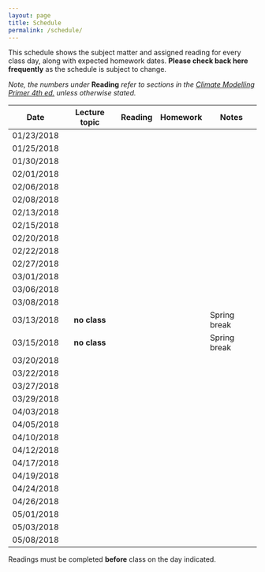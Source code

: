 ```yaml
---
layout: page
title: Schedule
permalink: /schedule/
---
```


This schedule shows the subject matter and assigned reading for every class day, along with expected homework dates. **Please check back here frequently** as the schedule is subject to change.

*Note, the numbers under* **Reading** *refer to sections in the
[Climate Modelling Primer 4th ed.](http://www.climatemodellingprimer.net) unless otherwise stated.*


| Date          | Lecture topic       | Reading  |   Homework   |  Notes        |
| ------------- |:-------------------:| --------:|--------------|---------------|
| 01/23/2018    |                     |          |              |               |
| 01/25/2018    |                     |          |              |               |
| 01/30/2018    |                     |          |              |               |
| 02/01/2018    |                     |          |              |               |
| 02/06/2018    |                     |          |              |               |
| 02/08/2018    |                     |          |              |               |
| 02/13/2018    |                     |          |              |               |
| 02/15/2018    |                     |          |              |               |
| 02/20/2018    |                     |          |              |               |
| 02/22/2018    |                     |          |              |               |
| 02/27/2018    |                     |          |              |               |
| 03/01/2018    |                     |          |              |               |
| 03/06/2018    |                     |          |              |               |
| 03/08/2018    |                     |          |              |               |
| 03/13/2018    |  **no class**       |          |              | Spring break  |
| 03/15/2018    |  **no class**       |          |              | Spring break  |
| 03/20/2018    |                     |          |              |          |
| 03/22/2018    |                     |          |              |          |
| 03/27/2018    |                     |          |              |          |
| 03/29/2018    |                     |          |              |          |
| 04/03/2018    |                     |          |              |          |
| 04/05/2018    |                     |          |              |          |
| 04/10/2018    |                     |          |              |          |
| 04/12/2018    |                     |          |              |          |
| 04/17/2018    |                     |          |              |          |
| 04/19/2018    |                     |          |              |          |
| 04/24/2018    |                     |          |              |          |
| 04/26/2018    |                     |          |              |          |
| 05/01/2018    |                     |          |              |          |
| 05/03/2018    |                     |          |              |          |
| 05/08/2018    |                     |          |              |          |


Readings must be completed **before** class on the day indicated.
